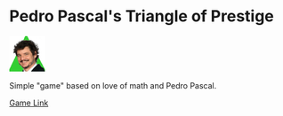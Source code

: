 # Pedro Pascal's Triangle of Prestige

<img src="favicon.png?raw=true" width="64">

Simple "game" based on love of math and Pedro Pascal.

[Game Link](https://asteriskman7.github.io/PedroPascalsTriangleOfPrestige)
